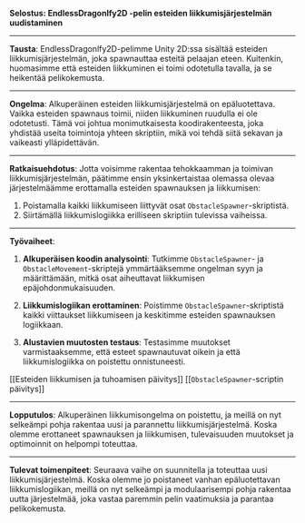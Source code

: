 **Selostus: EndlessDragonlfy2D -pelin esteiden liikkumisjärjestelmän uudistaminen**

---

**Tausta**:
EndlessDragonlfy2D-pelimme Unity 2D:ssa sisältää esteiden liikkumisjärjestelmän, joka spawnauttaa esteitä pelaajan eteen. Kuitenkin, huomasimme että esteiden liikkuminen ei toimi odotetulla tavalla, ja se heikentää pelikokemusta.

---

**Ongelma**:
Alkuperäinen esteiden liikkumisjärjestelmä on epäluotettava. Vaikka esteiden spawnaus toimii, niiden liikkuminen ruudulla ei ole odotetusti. Tämä voi johtua monimutkaisesta koodirakenteesta, joka yhdistää useita toimintoja yhteen skriptiin, mikä voi tehdä siitä sekavan ja vaikeasti ylläpidettävän.

---

**Ratkaisuehdotus**:
Jotta voisimme rakentaa tehokkaamman ja toimivan liikkumisjärjestelmän, päätimme ensin yksinkertaistaa olemassa olevaa järjestelmäämme erottamalla esteiden spawnauksen ja liikkumisen:

1. Poistamalla kaikki liikkumiseen liittyvät osat `ObstacleSpawner`-skriptistä.
2. Siirtämällä liikkumislogiikka erilliseen skriptiin tulevissa vaiheissa.

---

**Työvaiheet**:

1. **Alkuperäisen koodin analysointi**:
   Tutkimme `ObstacleSpawner`- ja `ObstacleMovement`-skriptejä ymmärtääksemme ongelman syyn ja määrittämään, mitkä osat aiheuttavat liikkumisen epäjohdonmukaisuuden.

2. **Liikkumislogiikan erottaminen**:
   Poistimme `ObstacleSpawner`-skriptistä kaikki viittaukset liikkumiseen ja keskitimme esteiden spawnauksen logiikkaan.

3. **Alustavien muutosten testaus**:
   Testasimme muutokset varmistaaksemme, että esteet spawnautuvat oikein ja että liikkumislogiikka on poistettu onnistuneesti.

[[Esteiden liikkumisen ja tuhoamisen päivitys]]
[[`ObstacleSpawner`-scriptin päivitys]]

---

**Lopputulos**:
Alkuperäinen liikkumisongelma on poistettu, ja meillä on nyt selkeämpi pohja rakentaa uusi ja parannettu liikkumisjärjestelmä. Koska olemme erottaneet spawnauksen ja liikkumisen, tulevaisuuden muutokset ja optimoinnit on helpompi toteuttaa.

---

**Tulevat toimenpiteet**:
Seuraava vaihe on suunnitella ja toteuttaa uusi liikkumisjärjestelmä. Koska olemme jo poistaneet vanhan epäluotettavan liikkumislogiikan, meillä on nyt selkeämpi ja modulaarisempi pohja rakentaa uutta järjestelmää, joka vastaa paremmin pelin vaatimuksia ja parantaa pelikokemusta.

